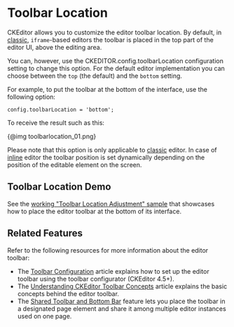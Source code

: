 <!--
Copyright (c) 2003-2017, CKSource - Frederico Knabben. All rights reserved.
For licensing, see LICENSE.md.
-->

# Toolbar Location

CKEditor allows you to customize the editor toolbar location. By default, in [classic](#!/guide/dev_framed), `iframe`-based editors the toolbar is placed in the top part of the editor UI, above the editing area.

You can, however, use the CKEDITOR.config.toolbarLocation configuration setting to change this option. For the default editor implementation you can choose between the `top` (the default) and the `bottom` setting.

For example, to put the toolbar at the bottom of the interface, use the following option:

    config.toolbarLocation = 'bottom';

To receive the result such as this:

{@img toolbarlocation_01.png}

Please note that this option is only applicable to [classic](#!/guide/dev_framed) editor. In case of [inline](#!/guide/dev_inline) editor the toolbar position is set dynamically depending on the position of the editable element on the screen.

## Toolbar Location Demo

See the [working "Toolbar Location Adjustment" sample](../samples/toolbarlocation.html) that showcases how to place the editor toolbar at the bottom of its interface.

## Related Features

Refer to the following resources for more information about the editor toolbar:

 * The [Toolbar Configuration](#!/guide/dev_toolbar) article explains how to set up the editor toolbar using the toolbar configurator (CKEditor 4.5+).
 * The [Understanding CKEditor Toolbar Concepts](#!/guide/dev_toolbarconcepts) article explains the basic concepts behind the editor toolbar.
 * The [Shared Toolbar and Bottom Bar](#!/guide/dev_sharedspace) feature lets you place the toolbar in a designated page element and share it among multiple editor instances used on one page.
